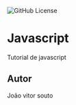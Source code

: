 ![GitHub License](https://img.shields.io/github/license/joaovitorpeixee/Javascript?style=flat)
# Javascript
Tutorial de javascript
## Autor
João vitor souto 
